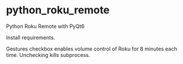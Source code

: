 # python_roku_remote
Python Roku Remote with PyQt6


Install requirements.

Gestures checkbox enables volume control of Roku for 8 minutes each time. Unchecking kills subprocess.
